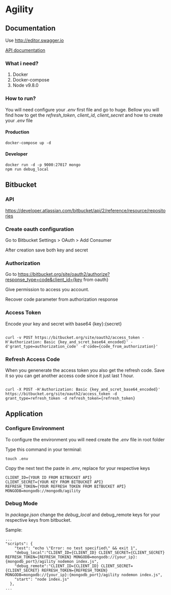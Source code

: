 
# Agility

  
## Documentation

Use http://editor.swagger.io

[API documentation](api.yaml)

### What i need?

1) Docker
2) Docker-compose
3) Node v9.8.0

### How to run?

You will need configure your *.env* first file and go to huge. Bellow you will find how to get the *refresh_token*, *client_id*, *client_secret* and how to create your *.env* file

#### Production
```
docker-compose up -d
```

#### Developer
```
docker run -d -p 9000:27017 mongo
npm run debug_local
```

  

## Bitbucket

  
### API

https://developer.atlassian.com/bitbucket/api/2/reference/resource/repositories

  

### Create oauth configuration

Go to Bitbucket Settings > OAuth > Add Consumer

After creation save both key and secret

  

### Authorization

  

Go to https://bitbucket.org/site/oauth2/authorize?response_type=code&client_id={key from oauth}

  

Give permission to access you account.

Recover code parameter from authorization response

  

### Access Token

  

Encode your key and secret with base64 {key}:{secret}

```

curl -v POST https://bitbucket.org/site/oauth2/access_token -H'Authorization: Basic {key_and_scret_base64_encoded}' -d'grant_type=authorization_code' -d'code={code_from_authorization}'

```

  

### Refresh Access Code

  

When you genenerate the access token you also get the refresh code. Save it so you can get another access code since it just last 1 hour.

```

curl -X POST -H'Authorization: Basic {key_and_scret_base64_encoded}' https://bitbucket.org/site/oauth2/access_token -d grant_type=refresh_token -d refresh_token={refresh_token}

```

  

## Application

  

### Configure Environment

To configure the environment you will need create the *.env* file in root folder

Type this command in your terminal:
```
touch .env
```

Copy the next text the paste in *.env*, replace for your respective keys

```
CLIENT_ID={YOUR ID FROM BITBUCKET API}
CLIENT_SECRET={YOUR KEY FROM BITBUCKET API}
REFRESH_TOKEN={YOUR REFRESH TOKEN FROM BITBUCKET API}
MONGODB=mongodb://mongodb/agility
```
  

### Debug Mode
In *package.json* change the *debug_local* and debug_remote keys for your respective keys from bitbucket.

Sample:
```
...
"scripts": {
    "test": "echo \"Error: no test specified\" && exit 1",
    "debug_local":"CLIENT_ID={CLIENT_ID} CLIENT_SECRET={CLIENT_SECRET} REFRESH_TOKEN={REFRESH_TOKEN} MONGODB=mongodb://{your_ip}:{mongodb_port}/agility nodemon index.js",
    "debug_remote":"CLIENT_ID={CLIENT_ID} CLIENT_SECRET={CLIENT_SECRET} REFRESH_TOKEN={REFRESH_TOKEN} MONGODB=mongodb://{your_ip}:{mongodb_port}/agility nodemon index.js",
    "start": "node index.js"
  },
...
```
